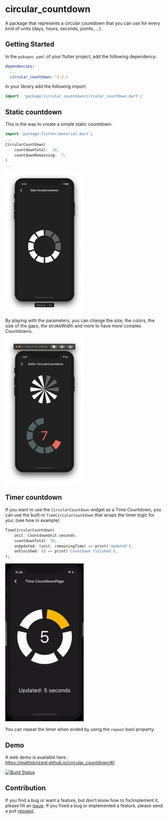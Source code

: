 # circular_countdown

A package that represents a circular countdown that you can use for every kind of units (days, hours, seconds, points, ...).

## Getting Started

In the `pubspec.yaml` of your flutter project, add the following dependency:

```yaml
dependencies:
  ...
  circular_countdown: ^1.2.1
```

In your library add the following import:

```dart
import  'package:circular_countdown/circular_countdown.dart';
```

## Static countdown

This is the way to create a simple static countdown.

```dart
import 'package:flutter/material.dart';
...
CircularCountdown(
	countdownTotal:  10,
	countdownRemaining:  7,
)
...
```

<img width="250"  src="https://raw.githubusercontent.com/MattisBrizard/circular_countdown/master/doc/images/static.png">

By playing with the parameters, you can change the size, the colors, the size of the gaps, the strokeWidth and more to have more complex Countdowns.

<img width="250"  src="https://raw.githubusercontent.com/MattisBrizard/circular_countdown/master/doc/images/complex.png">

## Timer countdown

If you want to use the `CircularCountdown` widget as a Time Countdown, you can use the built-in `TimeCircularCountdown` that wraps the timer logic for you: (see how in example)

```dart
TimeCircularCountdown(
    unit: CountdownUnit.seconds,
    countdownTotal: 30,
    onUpdated: (unit, remainingTime) => print('Updated'),
    onFinished: () => print('Countdown finished'),
);
```

<img width="250"  src="https://raw.githubusercontent.com/MattisBrizard/circular_countdown/master/doc/gifs/timer.gif">

You can repeat the timer when ended by using the `repeat` bool property.

## Demo

A web demo is available here : https://mattisbrizard.github.io/circular_countdown/#/

[![Build Status](https://img.shields.io/github/workflow/status/MattisBrizard/circular_countdown/Deploy%20Flutter%20web)](https://github.com/MattisBrizard/circular_countdown/actions?query=workflow%3A%22Deploy+Flutter+web%22)

## Contribution

If you find a bug or want a feature, but don't know how to fix/implement it, please fill an [issue](https://github.com/MattisBrizard/circular_countdown/issues).
If you fixed a bug or implemented a feature, please send a pull [request](https://github.com/MattisBrizard/circular_countdown/pulls).
